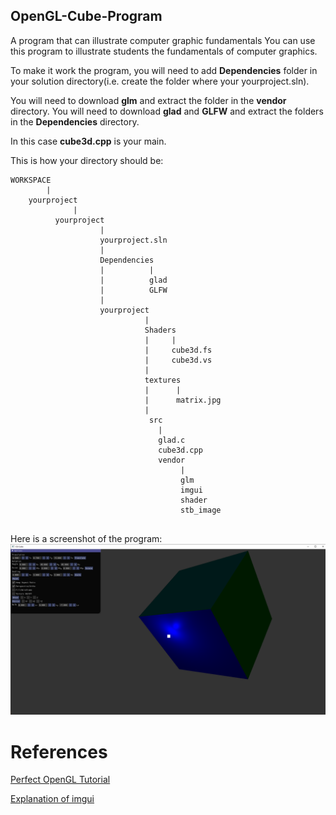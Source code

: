 ## OpenGL-Cube-Program
A program that can illustrate computer graphic fundamentals
You can use this program to illustrate students the fundamentals of computer graphics.

To make it work the program, you will need to add **Dependencies** folder in your solution directory(i.e. create the folder where your yourproject.sln). 

You will need to download **glm** and extract the folder in the **vendor** directory.
You will need to download **glad** and **GLFW** and extract the folders in the **Dependencies** directory.

In this case **cube3d.cpp** is your main.

This is how your directory should be:
```
WORKSPACE
        |
    yourproject
              |
          yourproject
                    |
                    yourproject.sln
                    |
                    Dependencies
                    |          |
                    |          glad
                    |          GLFW
                    |
                    yourproject
                              |
                              Shaders
                              |     |
                              |     cube3d.fs
                              |     cube3d.vs
                              |
                              textures
                              |      |
                              |      matrix.jpg
                              |
                               src
                                 |
                                 glad.c
                                 cube3d.cpp
                                 vendor
                                      |
                                      glm
                                      imgui
                                      shader
                                      stb_image              
                             
```

Here is a screenshot of the program:
![Screenshot](im1.PNG)



# References

[Perfect OpenGL Tutorial](https://learnopengl.com) <Enter>
  
[Explanation of imgui](https://www.youtube.com/watch?v=nVaQuNXueFw&t=1s) <Enter>
